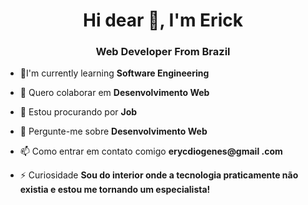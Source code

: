<h1 align="center">Hi dear 👋, I'm Erick</h1>
<h3 align="center">Web Developer From Brazil</h3>

- 🌱I'm currently learning **Software Engineering**

- 👯 Quero colaborar em **Desenvolvimento Web**

- 🤝 Estou procurando por **Job**

- 💬 Pergunte-me sobre **Desenvolvimento Web**

- 📫 Como entrar em contato comigo **erycdiogenes@gmail .com**

- ⚡ Curiosidade **Sou do interior onde a tecnologia praticamente não existia e estou me tornando um especialista!**


